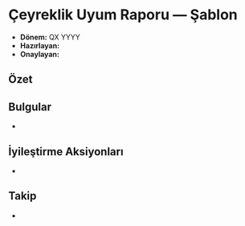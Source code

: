 # Çeyreklik Uyum Raporu — Şablon

- **Dönem:** QX YYYY
- **Hazırlayan:**
- **Onaylayan:**

## Özet

## Bulgular
- 

## İyileştirme Aksiyonları
- 

## Takip
- 
